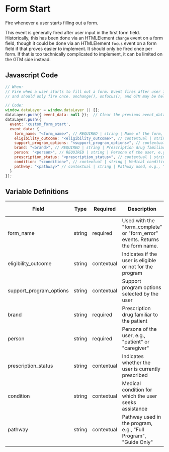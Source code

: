 # Form Start

Fire whenever a user starts filling out a form. 

This event is generally fired after user input in the first form field. Historically, this has been done via an HTMLElement `change` event on a form field, though it could be done via an HTMLElement `focus` event on a form field if that proves easier to implement. It should only be fired once per form. If that is too technically complicated to implement, it can be limited on the GTM side instead.

## Javascript Code

```js
// When:
// Fire when a user starts to fill out a form. Event fires after user input into the first form field 
// and should only fire once. onchange(), onfocus(), and GTM may be helpful.

// Code:
window.dataLayer = window.dataLayer || [];
dataLayer.push({ event_data: null });  // Clear the previous event_data object.
dataLayer.push({
  event: 'custom_form_start',
  event_data: {
    form_name: "<form_name>", // REQUIRED | string | Name of the form, e.g., "Digital Enrollment Form"
    eligibility_outcome: "<eligibility_outcome>", // contextual | string | Outcome of eligibility check, e.g., "Not eligible"
    support_program_options: "<support_program_options>", // contextual | string | Options chosen for support programs, e.g., "dedicatedGuide"
    brand: "<brand>", // REQUIRED | string | Prescription drug familiar to the patient, e.g., "darzalex"
    person: "<person>", // REQUIRED | string | Persona of the user, e.g., "patient" or "caregiver"
    prescription_status: "<prescription_status>", // contextual | string | Prescription status, e.g., "currently prescribed darzalex"
    condition: "<condition>", // contextual | string | Medical condition, e.g., "Moderate to Severe Plaque Psoriasis"
    pathway: "<pathway>" // contextual | string | Pathway used, e.g., "dedicatedGuide"
  }
});

```

## Variable Definitions

| Field                  | Type    | Required   | Description                                                                 | Example                                   | Pattern | Min Length | Max Length | Minimum | Maximum | Multiple Of |
|------------------------|---------|------------|-----------------------------------------------------------------------------|-------------------------------------------|---------|------------|------------|---------|---------|-------------|
| form_name              | string  | required   | Used with the "form_complete" or "form_error" events. Returns the form name.| "Digital Enrollment Form"                 |         |            |            |         |         |             |
| eligibility_outcome    | string  | contextual | Indicates if the user is eligible or not for the program                    | "Not eligible"                            |         |            |            |         |         |             |
| support_program_options| string  | contextual | Support program options selected by the user                                | "dedicatedGuide"                          |         |            |            |         |         |             |
| brand                  | string  | required   | Prescription drug familiar to the patient                                   | "darzalex"                                |         |            |            |         |         |             |
| person                 | string  | required   | Persona of the user, e.g., "patient" or "caregiver"                         | "patient"                                 |         |            |            |         |         |             |
| prescription_status    | string  | contextual | Indicates whether the user is currently prescribed                          | "currently prescribed darzalex"           |         |            |            |         |         |             |
| condition              | string  | contextual | Medical condition for which the user seeks assistance                       | "Moderate to Severe Plaque Psoriasis"     |         |            |            |         |         |             |
| pathway                | string  | contextual | Pathway used in the program, e.g., "Full Program", "Guide Only"             | "dedicatedGuide"                          |         |            |            |         |         |             |
